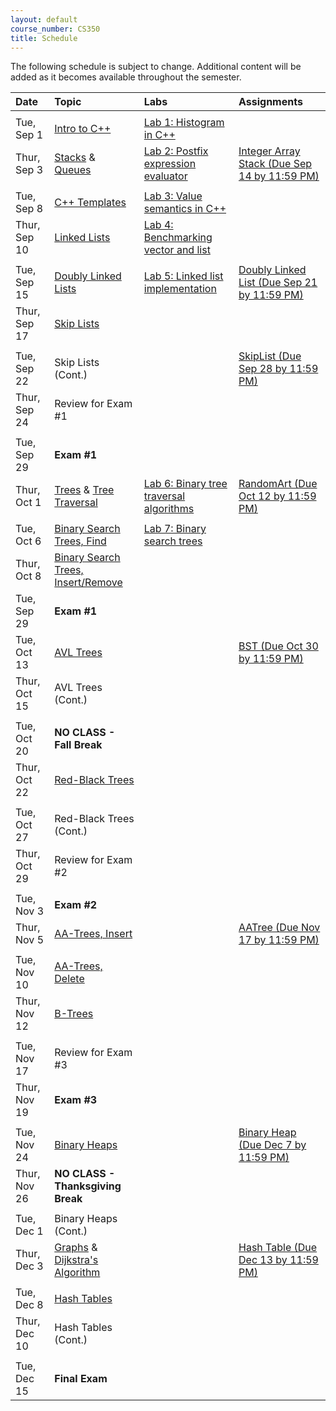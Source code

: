```yaml
---
layout: default
course_number: CS350
title: Schedule
---
```


The following schedule is subject to change.
Additional content will be added as it becomes available throughout the semester.


 **Date**       | **Topic**                                                                                     |  **Labs**                                                   |  **Assignments**                                                       
 :--------------|:----------------------------------------------------------------------------------------------|:------------------------------------------------------------|:-----------------------------------------------------------------------
                                                                                                                |                                                             |                                                                        
 Tue, Sep 1     |  [Intro to C++](lectures/intro_to_C++.html)                                                   |  [Lab 1: Histogram in C++](labs/lab01.html)                 |                                                                          <!-- Lab01: Histogram in C++ -->
 Thur, Sep 3    |  [Stacks](lectures/Stacks_lecture.pdf) & [Queues](lectures/Queues_lecture.pdf)                |  [Lab 2: Postfix expression evaluator](labs/lab02.html)     |  [Integer Array Stack (Due Sep 14 by 11:59 PM)](assign/assign01.html)    <!-- Stacks & Queues Activity, Lab02: Postfix expression evaluator, Assign01: Integer Array Stack (Due Sep 14 by 11:59 PM) -->
                                                                                                                |                                                             |                                                                        
 Tue, Sep 8     |  [C++ Templates](lectures/C++_templates.html)                                                 |  [Lab 3: Value semantics in C++](labs/lab03.html)           |                                                                          <!-- Lab03: Value semantics in C++ -->
 Thur, Sep 10   |  [Linked Lists](lectures/LinkedList_lecture.pdf)                                              |  [Lab 4: Benchmarking vector and list](labs/lab04.html)     |                                                                          <!-- Lab04: Benchmarking vector and list -->
                                                                                                                |                                                             |                                                                        
 Tue, Sep 15    |  [Doubly Linked Lists](lectures/DoublyLinkedList_lecture.pdf)                                 |  [Lab 5: Linked list implementation](labs/lab05.html)       |  [Doubly Linked List (Due Sep 21 by 11:59 PM)](assign/assign02.html)     <!-- Lab05: Linked list implementation, Assign02: Doubly Linked List (Due Sep 21 by 11:59 PM) -->
 Thur, Sep 17   |  [Skip Lists](lectures/Skip_Lists.pdf)                                                        |                                                             |                                                                          <!-- SkipList Find Activity -->
                                                                                                                |                                                             |                                                                        
 Tue, Sep 22    |  Skip Lists (Cont.)                                                                           |                                                             |  [SkipList (Due Sep 28 by 11:59 PM)](assign/assign03.html)               <!-- SkipList Insert Activity, Assign03: Skip List (Due Sep 28 by 11:59 PM) -->
 Thur, Sep 24   |  Review for Exam #1                                                                           |                                                             |                                                                         
                                                                                                                |                                                             |                                                                        
 Tue, Sep 29    |  **Exam #1**                                                                                  |                                                             |                                                                        
 Thur, Oct 1    |  [Trees](lectures/Trees_lecture.pdf) & [Tree Traversal](lectures/Tree_Traversal_lecture.pdf)  |  [Lab 6: Binary tree traversal algorithms](labs/lab06.html) |  [RandomArt (Due Oct 12 by 11:59 PM)](assign/assign04.html)              <!--Lab06: Binary tree traversal algorithms, Assign04: Random Art (Due Oct 12 by 11:59 PM) -->
                                                                                                                |                                                             |                                                                        
 Tue, Oct 6     |  [Binary Search Trees, Find](lectures/Binary_Search_Trees.pdf)                                |  [Lab 7: Binary search trees](labs/lab07.html)              |                                                                          <!-- Lab07: Binary search trees -->
 Thur, Oct 8    |  [Binary Search Trees, Insert/Remove](lectures/Binary_Search_Trees.pdf)                       |                                                             |                                                                        
 Tue, Sep 29    |  **Exam #1**                                                                                  |                                                             |                                                                        
 Tue, Oct 13    |  [AVL Trees](lectures/AVL_Trees.pdf)                                                          |                                                             |  [BST (Due Oct 30 by 11:59 PM)](assign/assign05.html)                    <!-- AVL Insert Activity, Assign05: BST (Due Oct 30 by 11:59 PM) -->
 Thur, Oct 15   |  AVL Trees (Cont.)                                                                            |                                                             |                                                                          <!-- AVL Remove Activity -->
                                                                                                                |                                                             |                                                                        
 Tue, Oct 20    |  **NO CLASS - Fall Break**                                                                    |                                                             |                                                                        
 Thur, Oct 22   |  [Red-Black Trees](lectures/Red-Black_Trees.pdf)                                              |                                                             |                                                                          <!-- RB Insert Activity #1 -->
                                                                                                                |                                                             |                                                                        
 Tue, Oct 27    |  Red-Black Trees (Cont.)                                                                      |                                                             |                                                                          <!-- RB Insert Activity #2 -->
 Thur, Oct 29   |  Review for Exam #2                                                                           |                                                             |                                                                        
                                                                                                                |                                                             |                                                                        
 Tue, Nov 3     |  **Exam #2**                                                                                  |                                                             |                                                                        
 Thur, Nov 5   |  [AA-Trees, Insert](lectures/AA-tree_lecture.pdf)                                              |                                                             |  [AATree (Due Nov 17 by 11:59 PM)](assign/assign06.html)                 <!-- AA Insert Activity, Assign06: AA Tree (Due Nov 17 by 11:59 PM) -->
                                                                                                                |                                                             |                                                                        
 Tue, Nov 10    |  [AA-Trees, Delete](lectures/AA-tree_lecture.pdf)                                             |                                                             |                                                                          <!-- AA Delete Activity -->
 Thur, Nov 12   |  [B-Trees](lectures/B-Trees.pdf)                                                              |                                                             |                                                                          <!-- B-Trees Activity -->
                                                                                                                |                                                             |                                                                        
 Tue, Nov 17    |  Review for Exam #3                                                                           |                                                             |                                                                        
 Thur, Nov 19   |  **Exam #3**                                                                                  |                                                             |                                                                        
                                                                                                                |                                                             |                                                                        
 Tue, Nov 24    |  [Binary Heaps](lectures/Heaps.pdf)                                                           |                                                             |  [Binary Heap (Due Dec 7 by 11:59 PM)](assign/assign07.html)             <!-- Binary Heap Activity, Assign07: Binary Heap (Due Dec 7)-->
 Thur, Nov 26   |  **NO CLASS - Thanksgiving Break**                                                            |                                                             |                                                                        
                                                                                                                |                                                             |                                                                        
 Tue, Dec 1     |  Binary Heaps (Cont.)                                                                         |                                                             |                                                                        
 Thur, Dec 3    |  [Graphs](lectures/Graphs.pdf) & [Dijkstra's Algorithm](lectures/Dijkstras_Algorithm.pdf)     |                                                             |  [Hash Table (Due Dec 13 by 11:59 PM)](assign/assign08.html)           
                                                                                                                |                                                             |                                                                        
 Tue, Dec 8     |  [Hash Tables](lectures/Hash_Tables.pdf)                                                      |                                                             |                                                                          <!-- Hash Tables Activity, Assign08: Hash Table (Due Dec 13)-->
 Thur, Dec 10   |  Hash Tables (Cont.)                                                                          |                                                             |                                                                        
                                                                                                                |                                                             |                                                                        
 Tue, Dec 15    |  **Final Exam**                                                                               |                                                             |                                                                        

<!-- vim:set wrap: ­-->
<!-- vim:set linebreak: -->
<!-- vim:set nolist: -->
